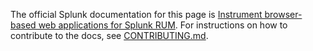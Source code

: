 The official Splunk documentation for this page is [Instrument browser-based web applications for Splunk RUM](https://quickdraw.splunk.com/redirect/?product=Observability&location=github.browser.rum&version=current). For instructions on how to contribute to the docs, see [CONTRIBUTING.md](../CONTRIBUTING.md#documentation).